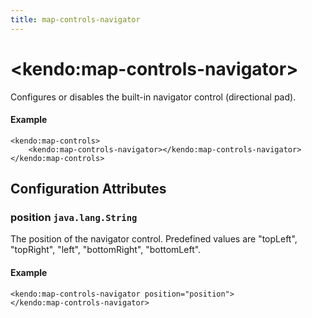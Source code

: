 ```yaml
---
title: map-controls-navigator
---
```


# \<kendo:map-controls-navigator\>

Configures or disables the built-in navigator control (directional pad).

#### Example
    <kendo:map-controls>
        <kendo:map-controls-navigator></kendo:map-controls-navigator>
    </kendo:map-controls>

## Configuration Attributes

### position `java.lang.String`

The position of the navigator control. Predefined values are "topLeft", "topRight", "left", "bottomRight", "bottomLeft".

#### Example
    <kendo:map-controls-navigator position="position">
    </kendo:map-controls-navigator>

